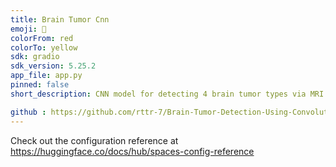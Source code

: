 ```yaml
---
title: Brain Tumor Cnn
emoji: 🐢
colorFrom: red
colorTo: yellow
sdk: gradio
sdk_version: 5.25.2
app_file: app.py
pinned: false
short_description: CNN model for detecting 4 brain tumor types via MRI

github : https://github.com/rttr-7/Brain-Tumor-Detection-Using-Convolutional-Neural-Network/tree/main
---
```


Check out the configuration reference at https://huggingface.co/docs/hub/spaces-config-reference
